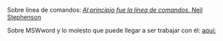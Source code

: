 Sobre línea de comandos: [_Al principio fue la línea de comandos_. Neil Stephenson]( https://biblioweb.sindominio.net/telematica/command_es/command_es.pdf)

Sobre MSWword y lo molesto que puede llegar a ser trabajar con él: [ aquí:](https://slate.com/technology/2012/04/microsoft-word-is-cumbersome-inefficient-and-obsolete-its-time-for-it-to-die.html)
